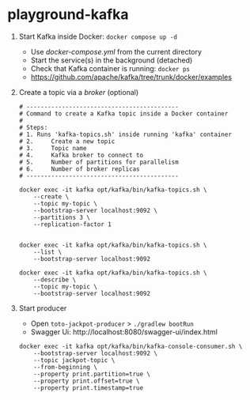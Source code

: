 # playground-kafka

1. Start Kafka inside Docker: ```docker compose up -d```
    - Use *docker-compose.yml* from the current directory
    - Start the service(s) in the background (detached)
    - Check that Kafka container is running: ```docker ps```
    - https://github.com/apache/kafka/tree/trunk/docker/examples

2. Create a topic via a *broker* (optional)
    ```
    # -------------------------------------------
    # Command to create a Kafka topic inside a Docker container
    # 
    # Steps:
    # 1. Runs 'kafka-topics.sh' inside running 'kafka' container
    # 2.     Create a new topic
    # 3.     Topic name
    # 4.     Kafka broker to connect to
    # 5.     Number of partitions for parallelism
    # 6.     Number of broker replicas
    # -------------------------------------------

    docker exec -it kafka opt/kafka/bin/kafka-topics.sh \
        --create \
        --topic my-topic \
        --bootstrap-server localhost:9092 \
        --partitions 3 \
        --replication-factor 1


    docker exec -it kafka opt/kafka/bin/kafka-topics.sh \
        --list \
        --bootstrap-server localhost:9092

    docker exec -it kafka opt/kafka/bin/kafka-topics.sh \
        --describe \
        --topic my-topic \
        --bootstrap-server localhost:9092
    ```

3. Start producer
    - Open `toto-jackpot-producer` > `./gradlew bootRun`
    - Swagger Ui: http://localhost:8080/swagger-ui/index.html

    ```
    docker exec -it kafka opt/kafka/bin/kafka-console-consumer.sh \
        --bootstrap-server localhost:9092 \
        --topic jackpot-topic \
        --from-beginning \
        --property print.partition=true \
        --property print.offset=true \
        --property print.timestamp=true
    ```
